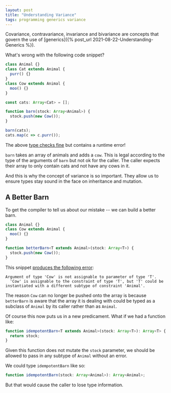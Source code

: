 ```yaml
---
layout: post
title: "Understanding Variance"
tags: programming generics variance
---
```


Covariance, contravariance, invariance and bivariance are concepts that govern the use of [generics]({% post_url 2021-08-22-Understanding-Generics %}).

What's wrong with the following code snippet?

```typescript
class Animal {}
class Cat extends Animal {
  purr() {}
}
class Cow extends Animal {
  moo() {}
}

const cats: Array<Cat> = [];

function barn(stock: Array<Animal>) {
  stock.push(new Cow());
}

barn(cats);
cats.map(c => c.purr());
```

The above [type checks fine](https://www.typescriptlang.org/play?#code/MYGwhgzhAECCB2BLAtmE0DeBfAUKSMAwmAC7QCmAHiefACYwIpqY7TvQAOArgE68AKAJSZcufFGiEA9gHcK1WgzhJU6DGw7Jp04aJy480+BDKUAXHH5gAngB5iJAHzQAvNADaAXQDcOHABm3PDAJIjG0ABGYLzwAqbSwADWlrDW9kxqTiIa7AnJAHQ8EAAWAvDk8jKywkJ+htGxApR1OJQFqJwCYG4uYEV8gkKtwMYQ0iDkBSDSAObNdUA) but contains a runtime error!

`barn` takes an array of animals and adds a `cow`. This is legal according to the type of the arguments of `barn` but not ok for the caller. The caller expects their array to only contain cats and not have any cows in it.

And this is why the concept of variance is so important. They allow us to ensure types stay sound in the face on inheritance and mutation.

## A Better Barn

To get the compiler to tell us about our mistake -- we can build a better barn.

```typescript
class Animal {}
class Cow extends Animal {
  moo() {}
}

function betterBarn<T extends Animal>(stock: Array<T>) {
  stock.push(new Cow());
}
```

This snippet [produces the following error](https://www.typescriptlang.org/play?#code/MYGwhgzhAECCB2BLAtmE0DeBfAUKSMAwgPYDu0ApgB4AuF8AJjAimpjtNMscQBQCUmXLhwAzAK7xgNRMXjQARhRp0ATgCEwq+AB4AKpVr0mcJKhAA+XhBrFgAawBccVarABPfRcEYO0G3b2AHQADuIQABa88BTkJKQC-ADcOFhAA):

```
Argument of type 'Cow' is not assignable to parameter of type 'T'.
  'Cow' is assignable to the constraint of type 'T', but 'T' could be instantiated with a different subtype of constraint 'Animal'.
```

The reason `Cow` can no longer be pushed onto the array is because `betterBarn` is  aware that the array it is dealing with could be typed as a subclass of `Animal` by its caller rather than as `Animal`.

Of course this now puts us in a new predicament. What if we had a function like:

```typescript
function idempotentBarn<T extends Animal>(stock: Array<T>): Array<T> {
  return stock;
}
```

Given this function does not mutate the `stock` parameter, we should be allowed to pass in any subtype of `Animal` without an error.

We could type `idempotentBarn` like so:

```typescript
function idempotentBarn(stock: Array<Animal>): Array<Animal>;
```

But that would cause the caller to lose type information.
